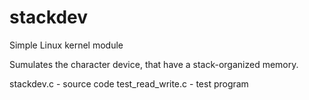 # stackdev
Simple Linux kernel module

Sumulates the character device, that have a stack-organized memory.

stackdev.c - source code
test_read_write.c - test program


